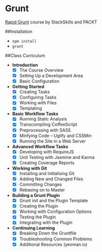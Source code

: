 # Grunt
[Rapid Grunt](https://stackskills.com/courses/enrolled/50330) course by StackSkills and PACKT

##Installation
- `npm install`
- `grunt`

##Class Curriculum
- **Introduction**
	 - [x] The Course Overview
	 - [x] Setting Up a Development Area
	 - [x] Basic Configuration
- **Getting Started**
	 - [x] Creating Tasks
	 - [x] Configuring Tasks
	 - [x] Working with Files
	 - [x] Templating
- **Basic Workflow Tasks**
	 - [x] Running Static Analysis
	 - [x] Transcompiling CoffeeScript
	 - [x] Preprocessing with SASS
	 - [x] Minfying Code – Uglify and CSSMin
	 - [x] Running the Site in a Web Server
- **Advanced Workflow Tasks**
	 - [x] Developing with RequireJS
	 - [x] Unit Testing with Jasmine and Karma
	 - [x] Creating Coverage Reports
- **Working with Git**
	 - [x] Installing and Initialising Git
	 - [x] Adding New and Changed Files
	 - [x] Committing Changes
	 - [x] Rebasing on to Master
- **Building a Grunt Plugin**
	 - [x] Grunt init and the Plugin Template
	 - [x] Creating the Plugin
	 - [x] Working with Configuration Options
	 - [x] Testing the Plugin
	 - [x] Integrating with the Plugin
- **Continuing Learning**
	 - [x] Breaking Down the Gruntfile
	 - [x] Troubleshooting Common Problems
	 - [x] Additional Resources (yeoman.io)
